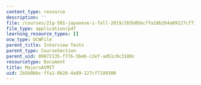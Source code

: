 ```yaml
---
content_type: resource
description: ''
file: /courses/21g-501-japanese-i-fall-2019/2b5b0bbcffa10b264a89127cf7199300_MIT21g_501f19_MajorsAtMIT.pdf
file_type: application/pdf
learning_resource_types: []
ocw_type: OCWFile
parent_title: Interview Tests
parent_type: CourseSection
parent_uid: 09072135-f776-5beb-c2ef-ad51c0c3180c
resourcetype: Document
title: MajorsAtMIT
uid: 2b5b0bbc-ffa1-0b26-4a89-127cf7199300
---
```

